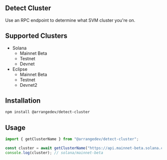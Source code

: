 ## Detect Cluster

Use an RPC endpoint to determine what SVM cluster you're on.

## Supported Clusters

- Solana
  - Mainnet Beta
  - Testnet
  - Devnet
- Eclipse
  - Mainnet Beta
  - Testnet
  - Devnet2

## Installation

```sh
npm install @arrangedev/detect-cluster
```

## Usage

```ts
import { getClusterName } from "@arrangedev/detect-cluster";

const cluster = await getClusterName("https://api.mainnet-beta.solana.com");
console.log(cluster); // solana/mainnet-beta
```
